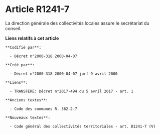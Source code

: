 # Article R1241-7

La direction générale des collectivités locales assure le secrétariat du conseil.

**Liens relatifs à cet article**

	**Codifié par**:

	  - Décret n°2000-318 2000-04-07

	**Créé par**:

	  - Décret n°2000-318 2000-04-07 jorf 9 avril 2000

	**Liens**:

	  - TRANSFERE: Décret n°2017-494 du 5 avril 2017 - art. 1

	**Anciens textes**:

	  - Code des communes R. 362-2-7

	**Nouveaux textes**:

	  - Code général des collectivités territoriales - art. D1241-7 (V)
